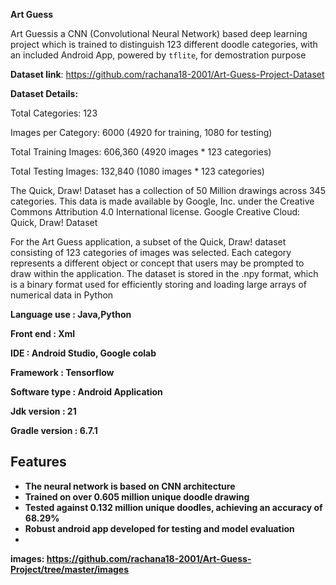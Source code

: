 <b>Art Guess</b> 

Art Guessis a CNN (Convolutional Neural Network) based deep learning project which is trained to distinguish 123 different doodle categories, with an included Android App, powered by `tflite`, for demostration purpose

<b>Dataset link</b>: https://github.com/rachana18-2001/Art-Guess-Project-Dataset


<b>Dataset Details:</b>

Total Categories: 123

Images per Category: 6000 (4920 for training, 1080 for testing)

Total Training Images: 606,360 (4920 images * 123 categories)

Total Testing Images: 132,840 (1080 images * 123 categories)

The Quick, Draw! Dataset has a collection of 50 Million drawings across 345 categories. This data is made available by Google, Inc. under the Creative Commons Attribution 4.0 International license. Google Creative Cloud: Quick, Draw! Dataset

For the Art Guess application, a subset of the Quick, Draw! dataset consisting of 123 categories of images was selected. Each category represents a different object or concept that users may be prompted to draw within the application. The dataset is stored in the .npy format, which is a binary format used for efficiently storing and loading large arrays of numerical data in Python

<b>
Language use 		:   Java,Python
  
Front end			  :   Xml

IDE 				    :  Android Studio, Google colab

Framework 			:  Tensorflow

Software type 	:  Android Application

Jdk version			:  21

Gradle version	:  6.7.1
<b>

## Features
- The neural network is based on CNN architecture
- Trained on over 0.605 million unique doodle drawing
- Tested against 0.132 million unique doodles, achieving an accuracy of 68.29%
- Robust android app developed for testing and model evaluation
- 

<b>images<b>: https://github.com/rachana18-2001/Art-Guess-Project/tree/master/images

